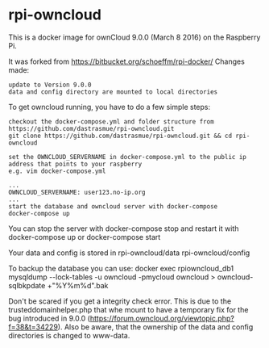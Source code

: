 # rpi-owncloud

This is a docker image for ownCloud 9.0.0 (March 8 2016) on the Raspberry Pi.

It was forked from https://bitbucket.org/schoeffm/rpi-docker/
Changes made:

    update to Version 9.0.0
    data and config directory are mounted to local directories

To get owncloud running, you have to do a few simple steps:

    checkout the docker-compose.yml and folder structure from https://github.com/dastrasmue/rpi-owncloud.git
    git clone https://github.com/dastrasmue/rpi-owncloud.git && cd rpi-owncloud

    set the OWNCLOUD_SERVERNAME in docker-compose.yml to the public ip address that points to your raspberry
    e.g. vim docker-compose.yml

    ...
    OWNCLOUD_SERVERNAME: user123.no-ip.org
    ...
    start the database and owncloud server with docker-compose
    docker-compose up

You can stop the server with
docker-compose stop
and restart it with
docker-compose up
or
docker-compose start

Your data and config is stored in
rpi-owncloud/data
rpi-owncloud/config

To backup the database you can use:
docker exec rpiowncloud_db1 mysqldump --lock-tables -u owncloud -pmycloud owncloud > owncloud-sqlbkpdate +"%Y%m%d".bak

Don't be scared if you get a integrity check error. This is due to the trusteddomainhelper.php that whe mount to have a temporary fix for the bug introduced in 9.0.0 (https://forum.owncloud.org/viewtopic.php?f=38&t=34229).
Also be aware, that the ownership of the data and config directories is changed to www-data.

